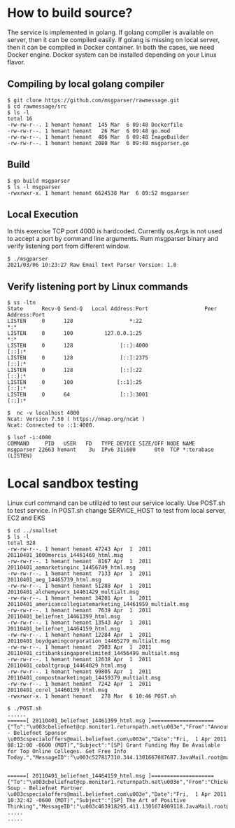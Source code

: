 # How to build source?
The service is implemented in golang. If golang compiler is available on server, then it can be compiled easily. If golang is missing on local server, then it can be
compiled in Docker container. In both the cases, we need Docker engine. Docker system can be installed depending on your Linux flavor. 

## Compiling by local golang compiler 

```
$ git clone https://github.com/msgparser/rawmessage.git
$ cd rawmessage/src
$ ls -l 
total 16
-rw-rw-r--. 1 hemant hemant  145 Mar  6 09:48 Dockerfile
-rw-rw-r--. 1 hemant hemant   26 Mar  6 09:48 go.mod
-rw-rw-r--. 1 hemant hemant  486 Mar  6 09:48 ImageBuilder
-rw-rw-r--. 1 hemant hemant 2080 Mar  6 09:48 msgparser.go
```
## Build 
```
$ go build msgparser
$ ls -l msgparser
-rwxrwxr-x. 1 hemant hemant 6624538 Mar  6 09:52 msgparser
```
## Local Execution 
In this exercise TCP port 4000 is hardcoded. Currently os.Args is not used to accept a port by command line arguments. Rum msgparser binary and verify listening port from different window.
```
$ ./msgparser
2021/03/06 10:23:27 Raw Email text Parser Version: 1.0

```
## Verify listening port by Linux commands
```
$ ss -ltn
State      Recv-Q Send-Q   Local Address:Port                  Peer Address:Port
LISTEN     0      128                  *:22                               *:*
LISTEN     0      100          127.0.0.1:25                               *:*
LISTEN     0      128               [::]:4000                          [::]:*
LISTEN     0      128               [::]:2375                          [::]:*
LISTEN     0      128               [::]:22                            [::]:*
LISTEN     0      100              [::1]:25                            [::]:*
LISTEN     0      64                [::]:3001                          [::]:*

$  nc -v localhost 4000
Ncat: Version 7.50 ( https://nmap.org/ncat )
Ncat: Connected to ::1:4000.

$ lsof -i:4000
COMMAND     PID   USER   FD   TYPE DEVICE SIZE/OFF NODE NAME
msgparser 22663 hemant    3u  IPv6 311600      0t0  TCP *:terabase (LISTEN)

```
# Local sandbox testing 
Linux curl command can be utilized to test our service locally. Use POST.sh to test service. In POST.sh change SERVICE_HOST to test from local server, EC2 and EKS
```
$ cd ../smallset
$ ls -l 
total 328
-rw-rw-r--. 1 hemant hemant 47243 Apr  1  2011 20110401_1000mercis_14461469_html.msg
-rw-rw-r--. 1 hemant hemant  8167 Apr  1  2011 20110401_aamarketinginc_14456749_html.msg
-rw-rw-r--. 1 hemant hemant  7133 Apr  1  2011 20110401_aeg_14465739_html.msg
-rw-rw-r--. 1 hemant hemant 51288 Apr  1  2011 20110401_alchemyworx_14461429_multialt.msg
-rw-rw-r--. 1 hemant hemant 34201 Apr  1  2011 20110401_americancollegiatemarketing_14461959_multialt.msg
-rw-rw-r--. 1 hemant hemant  7639 Apr  1  2011 20110401_beliefnet_14461399_html.msg
-rw-rw-r--. 1 hemant hemant 13543 Apr  1  2011 20110401_beliefnet_14464159_html.msg
-rw-rw-r--. 1 hemant hemant 12284 Apr  1  2011 20110401_boydgamingcorporation_14465279_multialt.msg
-rw-rw-r--. 1 hemant hemant  2903 Apr  1  2011 20110401_citibanksingaporelimited_14456499_multialt.msg
-rw-rw-r--. 1 hemant hemant 12638 Apr  1  2011 20110401_cobaltgroup_14464029_html.msg
-rw-rw-r--. 1 hemant hemant 99805 Apr  1  2011 20110401_compostmarketingab_14459379_multialt.msg
-rw-rw-r--. 1 hemant hemant  7242 Apr  1  2011 20110401_corel_14460139_html.msg
-rwxrwxr-x. 1 hemant hemant   278 Mar  6 10:46 POST.sh

$ ./POST.sh
......
======[ 20110401_beliefnet_14461399_html.msg ]====================
{"To":"\u003cbeliefnet@cp.monitor1.returnpath.net\u003e","From":"Announce - Beliefnet Sponsor \u003cspecialoffers@mail.beliefnet.com\u003e","Date":"Fri,  1 Apr 2011 08:12:00 -0600 (MDT)","Subject":"[SP] Grant Funding May Be Available for Top Online Colleges. Get Free Info Today.","MessageID":"\u003c527817310.344.1301667087687.JavaMail.root@mail.beliefnet.com\u003e"}


======[ 20110401_beliefnet_14464159_html.msg ]====================
{"To":"\u003cbeliefnet@cp.monitor1.returnpath.net\u003e","From":"Chicken Soup - Beliefnet Partner \u003cspecialoffers@mail.beliefnet.com\u003e","Date":"Fri,  1 Apr 2011 10:32:42 -0600 (MDT)","Subject":"[SP] The Art of Positive Thinking","MessageID":"\u003c463918295.411.1301674909118.JavaMail.root@mail.beliefnet.com\u003e"}
.....
.....

```
